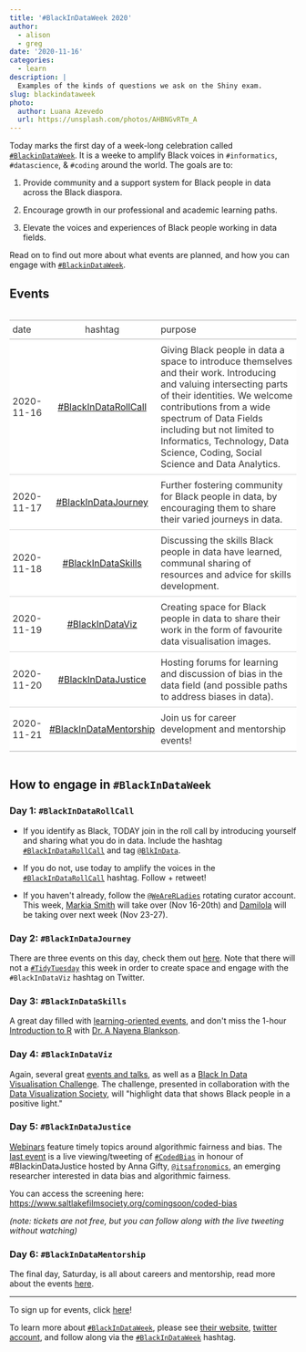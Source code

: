 ```yaml
---
title: '#BlackInDataWeek 2020'
author:
  - alison
  - greg
date: '2020-11-16'
categories:
  - learn
description: |
  Examples of the kinds of questions we ask on the Shiny exam.
slug: blackindataweek
photo:
  author: Luana Azevedo
  url: https://unsplash.com/photos/AHBNGvRTm_A
---
```





Today marks the first day of a week-long celebration called [`#BlackinDataWeek`](https://blkindata.github.io/). It is a weeke to amplify Black voices in `#informatics`, `#datascience`, & `#coding` around the world. The goals are to:

1. Provide community and a support system for Black people in data across the Black diaspora.

1. Encourage growth in our professional and academic learning paths.

1. Elevate the voices and experiences of Black people working in data fields.


Read on to find out more about what events are planned, and how you can engage with [`#BlackinDataWeek`](https://blkindata.github.io/).

## Events

<style>html {
  font-family: -apple-system, BlinkMacSystemFont, 'Segoe UI', Roboto, Oxygen, Ubuntu, Cantarell, 'Helvetica Neue', 'Fira Sans', 'Droid Sans', Arial, sans-serif;
}

#aqjiditvxj .gt_table {
  display: table;
  border-collapse: collapse;
  max-width: 100%;
  margin-left: auto;
  margin-right: auto;
  color: #333333;
  font-size: 16px;
  font-weight: normal;
  font-style: normal;
  background-color: #FFFFFF;
  width: auto;
  border-top-style: solid;
  border-top-width: 2px;
  border-top-color: #A8A8A8;
  border-right-style: none;
  border-right-width: 2px;
  border-right-color: #D3D3D3;
  border-bottom-style: solid;
  border-bottom-width: 2px;
  border-bottom-color: #A8A8A8;
  border-left-style: none;
  border-left-width: 2px;
  border-left-color: #D3D3D3;
}

#aqjiditvxj .gt_heading {
  background-color: #FFFFFF;
  text-align: center;
  border-bottom-color: #FFFFFF;
  border-left-style: none;
  border-left-width: 1px;
  border-left-color: #D3D3D3;
  border-right-style: none;
  border-right-width: 1px;
  border-right-color: #D3D3D3;
}

#aqjiditvxj .gt_title {
  color: #333333;
  font-size: 125%;
  font-weight: initial;
  padding-top: 4px;
  padding-bottom: 4px;
  border-bottom-color: #FFFFFF;
  border-bottom-width: 0;
}

#aqjiditvxj .gt_subtitle {
  color: #333333;
  font-size: 85%;
  font-weight: initial;
  padding-top: 0;
  padding-bottom: 4px;
  border-top-color: #FFFFFF;
  border-top-width: 0;
}

#aqjiditvxj .gt_bottom_border {
  border-bottom-style: solid;
  border-bottom-width: 2px;
  border-bottom-color: #D3D3D3;
}

#aqjiditvxj .gt_col_headings {
  border-top-style: solid;
  border-top-width: 2px;
  border-top-color: #D3D3D3;
  border-bottom-style: solid;
  border-bottom-width: 2px;
  border-bottom-color: #D3D3D3;
  border-left-style: none;
  border-left-width: 1px;
  border-left-color: #D3D3D3;
  border-right-style: none;
  border-right-width: 1px;
  border-right-color: #D3D3D3;
}

#aqjiditvxj .gt_col_heading {
  color: #333333;
  background-color: #FFFFFF;
  font-size: 100%;
  font-weight: normal;
  text-transform: inherit;
  border-left-style: none;
  border-left-width: 1px;
  border-left-color: #D3D3D3;
  border-right-style: none;
  border-right-width: 1px;
  border-right-color: #D3D3D3;
  vertical-align: bottom;
  padding-top: 5px;
  padding-bottom: 6px;
  padding-left: 5px;
  padding-right: 5px;
  overflow-x: hidden;
}

#aqjiditvxj .gt_column_spanner_outer {
  color: #333333;
  background-color: #FFFFFF;
  font-size: 100%;
  font-weight: normal;
  text-transform: inherit;
  padding-top: 0;
  padding-bottom: 0;
  padding-left: 4px;
  padding-right: 4px;
}

#aqjiditvxj .gt_column_spanner_outer:first-child {
  padding-left: 0;
}

#aqjiditvxj .gt_column_spanner_outer:last-child {
  padding-right: 0;
}

#aqjiditvxj .gt_column_spanner {
  border-bottom-style: solid;
  border-bottom-width: 2px;
  border-bottom-color: #D3D3D3;
  vertical-align: bottom;
  padding-top: 5px;
  padding-bottom: 6px;
  overflow-x: hidden;
  display: inline-block;
  width: 100%;
}

#aqjiditvxj .gt_group_heading {
  padding: 8px;
  color: #333333;
  background-color: #FFFFFF;
  font-size: 100%;
  font-weight: initial;
  text-transform: inherit;
  border-top-style: solid;
  border-top-width: 2px;
  border-top-color: #D3D3D3;
  border-bottom-style: solid;
  border-bottom-width: 2px;
  border-bottom-color: #D3D3D3;
  border-left-style: none;
  border-left-width: 1px;
  border-left-color: #D3D3D3;
  border-right-style: none;
  border-right-width: 1px;
  border-right-color: #D3D3D3;
  vertical-align: middle;
}

#aqjiditvxj .gt_empty_group_heading {
  padding: 0.5px;
  color: #333333;
  background-color: #FFFFFF;
  font-size: 100%;
  font-weight: initial;
  border-top-style: solid;
  border-top-width: 2px;
  border-top-color: #D3D3D3;
  border-bottom-style: solid;
  border-bottom-width: 2px;
  border-bottom-color: #D3D3D3;
  vertical-align: middle;
}

#aqjiditvxj .gt_from_md > :first-child {
  margin-top: 0;
}

#aqjiditvxj .gt_from_md > :last-child {
  margin-bottom: 0;
}

#aqjiditvxj .gt_from_md p {
  line-height: 1em;
  margin-bottom: 0em;
  margin-top: 0em;
}

#aqjiditvxj .gt_row {
  padding-top: 8px;
  padding-bottom: 8px;
  padding-left: 5px;
  padding-right: 5px;
  margin: 10px;
  border-top-style: solid;
  border-top-width: 1px;
  border-top-color: #D3D3D3;
  border-left-style: none;
  border-left-width: 1px;
  border-left-color: #D3D3D3;
  border-right-style: none;
  border-right-width: 1px;
  border-right-color: #D3D3D3;
  vertical-align: middle;
  overflow-x: hidden;
}

#aqjiditvxj .gt_stub {
  color: #333333;
  background-color: #FFFFFF;
  font-size: 100%;
  font-weight: initial;
  text-transform: inherit;
  border-right-style: solid;
  border-right-width: 2px;
  border-right-color: #D3D3D3;
  padding-left: 12px;
}

#aqjiditvxj .gt_summary_row {
  color: #333333;
  background-color: #FFFFFF;
  text-transform: inherit;
  padding-top: 8px;
  padding-bottom: 8px;
  padding-left: 5px;
  padding-right: 5px;
}

#aqjiditvxj .gt_first_summary_row {
  padding-top: 8px;
  padding-bottom: 8px;
  padding-left: 5px;
  padding-right: 5px;
  border-top-style: solid;
  border-top-width: 2px;
  border-top-color: #D3D3D3;
}

#aqjiditvxj .gt_grand_summary_row {
  color: #333333;
  background-color: #FFFFFF;
  text-transform: inherit;
  padding-top: 8px;
  padding-bottom: 8px;
  padding-left: 5px;
  padding-right: 5px;
}

#aqjiditvxj .gt_first_grand_summary_row {
  padding-top: 8px;
  padding-bottom: 8px;
  padding-left: 5px;
  padding-right: 5px;
  border-top-style: double;
  border-top-width: 6px;
  border-top-color: #D3D3D3;
}

#aqjiditvxj .gt_striped {
  background-color: rgba(128, 128, 128, 0.05);
}

#aqjiditvxj .gt_table_body {
  border-top-style: solid;
  border-top-width: 2px;
  border-top-color: #D3D3D3;
  border-bottom-style: solid;
  border-bottom-width: 2px;
  border-bottom-color: #D3D3D3;
}

#aqjiditvxj .gt_footnotes {
  color: #333333;
  background-color: #FFFFFF;
  border-bottom-style: none;
  border-bottom-width: 2px;
  border-bottom-color: #D3D3D3;
  border-left-style: none;
  border-left-width: 2px;
  border-left-color: #D3D3D3;
  border-right-style: none;
  border-right-width: 2px;
  border-right-color: #D3D3D3;
}

#aqjiditvxj .gt_footnote {
  margin: 0px;
  font-size: 90%;
  padding: 4px;
}

#aqjiditvxj .gt_sourcenotes {
  color: #333333;
  background-color: #FFFFFF;
  border-bottom-style: none;
  border-bottom-width: 2px;
  border-bottom-color: #D3D3D3;
  border-left-style: none;
  border-left-width: 2px;
  border-left-color: #D3D3D3;
  border-right-style: none;
  border-right-width: 2px;
  border-right-color: #D3D3D3;
}

#aqjiditvxj .gt_sourcenote {
  font-size: 90%;
  padding: 4px;
}

#aqjiditvxj .gt_left {
  text-align: left;
}

#aqjiditvxj .gt_center {
  text-align: center;
}

#aqjiditvxj .gt_right {
  text-align: right;
  font-variant-numeric: tabular-nums;
}

#aqjiditvxj .gt_font_normal {
  font-weight: normal;
}

#aqjiditvxj .gt_font_bold {
  font-weight: bold;
}

#aqjiditvxj .gt_font_italic {
  font-style: italic;
}

#aqjiditvxj .gt_super {
  font-size: 65%;
}

#aqjiditvxj .gt_footnote_marks {
  font-style: italic;
  font-size: 65%;
}
</style>
<div id="aqjiditvxj" style="overflow-x:auto;overflow-y:auto;width:auto;height:auto;"><table class="gt_table">
  
  <thead class="gt_col_headings">
    <tr>
      <th class="gt_col_heading gt_columns_bottom_border gt_left" rowspan="1" colspan="1">date</th>
      <th class="gt_col_heading gt_columns_bottom_border gt_center" rowspan="1" colspan="1">hashtag</th>
      <th class="gt_col_heading gt_columns_bottom_border gt_left" rowspan="1" colspan="1">purpose</th>
    </tr>
  </thead>
  <tbody class="gt_table_body">
    <tr>
      <td class="gt_row gt_left">2020-11-16</td>
      <td class="gt_row gt_center"><div class='gt_from_md'><p><a href="https://blkindata.github.io/project/blackindatarollcall/">#BlackInDataRollCall</a></p>
</div></td>
      <td class="gt_row gt_left">Giving Black people in data a space to introduce themselves and their work. Introducing and valuing intersecting parts of their identities. We welcome contributions from a wide spectrum of Data Fields including but not limited to Informatics, Technology, Data Science, Coding, Social Science and Data Analytics.</td>
    </tr>
    <tr>
      <td class="gt_row gt_left">2020-11-17</td>
      <td class="gt_row gt_center"><div class='gt_from_md'><p><a href="https://blkindata.github.io/project/blackindatajourney/">#BlackInDataJourney</a></p>
</div></td>
      <td class="gt_row gt_left">Further fostering community for Black people in data, by encouraging them to share their varied journeys in data.</td>
    </tr>
    <tr>
      <td class="gt_row gt_left">2020-11-18</td>
      <td class="gt_row gt_center"><div class='gt_from_md'><p><a href="https://blkindata.github.io/project/blackindataskills/">#BlackInDataSkills</a></p>
</div></td>
      <td class="gt_row gt_left">Discussing the skills Black people in data have learned, communal sharing of resources and advice for skills development.</td>
    </tr>
    <tr>
      <td class="gt_row gt_left">2020-11-19</td>
      <td class="gt_row gt_center"><div class='gt_from_md'><p><a href="https://blkindata.github.io/project/blackindataviz/">#BlackInDataViz</a></p>
</div></td>
      <td class="gt_row gt_left">Creating space for Black people in data to share their work in the form of favourite data visualisation images.</td>
    </tr>
    <tr>
      <td class="gt_row gt_left">2020-11-20</td>
      <td class="gt_row gt_center"><div class='gt_from_md'><p><a href="https://blkindata.github.io/project/blackindatajustice/">#BlackInDataJustice</a></p>
</div></td>
      <td class="gt_row gt_left">Hosting forums for learning and discussion of bias in the data field (and possible paths to address biases in data).</td>
    </tr>
    <tr>
      <td class="gt_row gt_left">2020-11-21</td>
      <td class="gt_row gt_center"><div class='gt_from_md'><p><a href="https://blkindata.github.io/project/blackindatacommunity/">#BlackInDataMentorship</a></p>
</div></td>
      <td class="gt_row gt_left">Join us for career development and mentorship events!</td>
    </tr>
  </tbody>
  
  
</table></div>


## How to engage in `#BlackInDataWeek`


### Day 1: `#BlackInDataRollCall`

- If you identify as Black, TODAY join in the roll call by introducing yourself and sharing what you do in data. Include the hashtag [`#BlackInDataRollCall`](https://twitter.com/hashtag/BlackInDataRollCall) and tag [`@BlkInData`](https://twitter.com/BlkInData).

- If you do not, use today to amplify the voices in the [`#BlackInDataRollCall`](https://twitter.com/hashtag/BlackInDataRollCall) hashtag. Follow + retweet! 

- If you haven't already, follow the [`@WeAreRLadies`](https://twitter.com/WeAreRLadies) rotating curator account. This week, [Markia Smith](https://blkindata.github.io/author/markia-smith/) will take over (Nov 16-20th) and [Damilola](https://twitter.com/thedamialex) will be taking over next week (Nov 23-27).

### Day 2: `#BlackInDataJourney`

There are three events on this day, check them out [here](https://blkindata.github.io/project/blackindatajourney/). Note that there will not a [`#TidyTuesday`](https://github.com/rfordatascience/tidytuesday/blob/master/data/2020/2020-11-17/readme.md) this week in order to create space and engage with the `#BlackInDataViz` hashtag on Twitter.

### Day 3: `#BlackInDataSkills`

A great day filled with [learning-oriented events](https://blkindata.github.io/project/blackindataskills/), and don't miss the 1-hour [Introduction to R](https://blkindata.github.io/talk/intro2r2020/) with [Dr. A Nayena Blankson](https://twitter.com/DrBlankson).

### Day 4: `#BlackInDataViz`

Again, several great [events and talks](https://blkindata.github.io/project/blackindataviz/), as well as a [Black In Data Visualisation Challenge](https://blkindata.github.io/talk/datavizdaycomp2020/). The challenge, presented in collaboration with the [Data Visualization Society](https://www.datavisualizationsociety.com/), will "highlight data that shows Black people in a positive light."

### Day 5: `#BlackInDataJustice`

[Webinars](https://blkindata.github.io/project/blackindatajustice/) feature timely topics around algorithmic fairness and bias. The [last event](https://blkindata.github.io/talk/codedbias-2020/) is a live viewing/tweeting of [`#CodedBias`](https://www.saltlakefilmsociety.org/comingsoon/coded-bias) in honour of #BlackinDataJustice hosted by Anna Gifty, [`@itsafronomics`](https://twitter.com/itsafronomics), an emerging researcher interested in data bias and algorithmic fairness.

You can access the screening here: https://www.saltlakefilmsociety.org/comingsoon/coded-bias

*(note: tickets are not free, but you can follow along with the live tweeting without watching)*

### Day 6: `#BlackInDataMentorship`

The final day, Saturday, is all about careers and mentorship, read more about the events [here](https://blkindata.github.io/project/blackindatacommunity/).

---
To sign up for events, click [here](https://www.eventbrite.com/e/blackindataweek-2020-tickets-127652703673)!

To learn more about [`#BlackInDataWeek`](https://twitter.com/search?q=%23BlackInDataWeek), please see [their website](https://blkindata.github.io/), [twitter account](https://twitter.com/BlkInData), and follow along via the [`#BlackInDataWeek`](https://twitter.com/search?q=%23BlackInDataWeek) hashtag.
